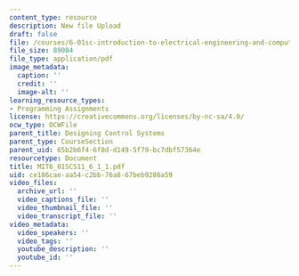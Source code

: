 ```yaml
---
content_type: resource
description: New file Upload
draft: false
file: /courses/6-01sc-introduction-to-electrical-engineering-and-computer-science-i-spring-2011/ce186caeaa54c2bb76a867beb9286a59_MIT6_01SCS11_6_1_1.pdf
file_size: 89084
file_type: application/pdf
image_metadata:
  caption: ''
  credit: ''
  image-alt: ''
learning_resource_types:
- Programming Assignments
license: https://creativecommons.org/licenses/by-nc-sa/4.0/
ocw_type: OCWFile
parent_title: Designing Control Systems
parent_type: CourseSection
parent_uid: 65b2b6f4-6f8d-d149-5f79-bc7dbf57364e
resourcetype: Document
title: MIT6_01SCS11_6_1_1.pdf
uid: ce186cae-aa54-c2bb-76a8-67beb9286a59
video_files:
  archive_url: ''
  video_captions_file: ''
  video_thumbnail_file: ''
  video_transcript_file: ''
video_metadata:
  video_speakers: ''
  video_tags: ''
  youtube_description: ''
  youtube_id: ''
---
```

